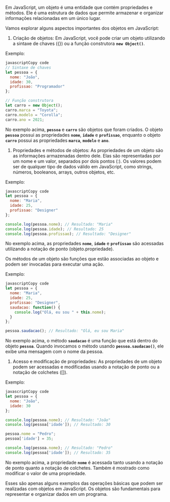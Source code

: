 Em JavaScript, um objeto é uma entidade que contém propriedades e métodos. Ele é uma estrutura de dados que permite armazenar e organizar informações relacionadas em um único lugar.

Vamos explorar alguns aspectos importantes dos objetos em JavaScript:

1. Criação de objetos:
Em JavaScript, você pode criar um objeto utilizando a sintaxe de chaves ({}) ou a função construtora **`new Object()`**.

Exemplo:

```javascript
javascriptCopy code
// Sintaxe de chaves
let pessoa = {
  nome: "João",
  idade: 30,
  profissao: "Programador"
};

// Função construtora
let carro = new Object();
carro.marca = "Toyota";
carro.modelo = "Corolla";
carro.ano = 2021;

```

No exemplo acima, **`pessoa`** e **`carro`** são objetos que foram criados. O objeto **`pessoa`** possui as propriedades **`nome`**, **`idade`** e **`profissao`**, enquanto o objeto **`carro`** possui as propriedades **`marca`**, **`modelo`** e **`ano`**.

1. Propriedades e métodos de objetos:
As propriedades de um objeto são as informações armazenadas dentro dele. Elas são representadas por um nome e um valor, separados por dois pontos (:). Os valores podem ser de qualquer tipo de dados válido em JavaScript, como strings, números, booleanos, arrays, outros objetos, etc.

Exemplo:

```javascript
javascriptCopy code
let pessoa = {
  nome: "Maria",
  idade: 25,
  profissao: "Designer"
};

console.log(pessoa.nome); // Resultado: "Maria"
console.log(pessoa.idade); // Resultado: 25
console.log(pessoa.profissao); // Resultado: "Designer"

```

No exemplo acima, as propriedades **`nome`**, **`idade`** e **`profissao`** são acessadas utilizando a notação de ponto (objeto.propriedade).

Os métodos de um objeto são funções que estão associadas ao objeto e podem ser invocadas para executar uma ação.

Exemplo:

```javascript
javascriptCopy code
let pessoa = {
  nome: "Maria",
  idade: 25,
  profissao: "Designer",
  saudacao: function() {
    console.log("Olá, eu sou " + this.nome);
  }
};

pessoa.saudacao(); // Resultado: "Olá, eu sou Maria"

```

No exemplo acima, o método **`saudacao`** é uma função que está dentro do objeto **`pessoa`**. Quando invocamos o método usando **`pessoa.saudacao()`**, ele exibe uma mensagem com o nome da pessoa.

1. Acesso e modificação de propriedades:
As propriedades de um objeto podem ser acessadas e modificadas usando a notação de ponto ou a notação de colchetes ([]).

Exemplo:

```javascript
javascriptCopy code
let pessoa = {
  nome: "João",
  idade: 30
};

console.log(pessoa.nome); // Resultado: "João"
console.log(pessoa['idade']); // Resultado: 30

pessoa.nome = "Pedro";
pessoa['idade'] = 35;

console.log(pessoa.nome); // Resultado: "Pedro"
console.log(pessoa['idade']); // Resultado: 35

```

No exemplo acima, a propriedade **`nome`** é acessada tanto usando a notação de ponto quanto a notação de colchetes. Também é mostrado como modificar o valor de uma propriedade.

Esses são apenas alguns exemplos das operações básicas que podem ser realizadas com objetos em JavaScript. Os objetos são fundamentais para representar e organizar dados em um programa.